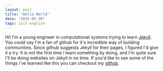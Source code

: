 ```yaml
---
layout: post
title: "Hello World"
date: "2015-05-30"
tags: init english
---
```

Hi! I'm a young engineer in computational systems trying to learn [Jekyll][jekyll]. You could say I'm a fan of github for it's incredible way of building communities. Since github suggests Jekyll for their pages, I figured I'd give it a try.
It is not the first time I learn something by doing, and I'm quite sure I'll be doing websites on Jekyll in no time.
If you'd like to see some of the things i've learned like this you can checkout my [github][github].

[jekyll]:   http://jekyllrb.com
[github]:   https://github.com/abcsds
